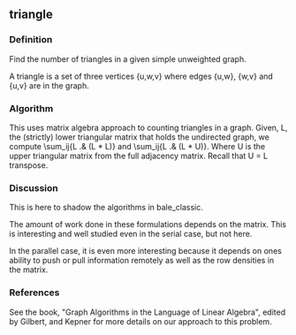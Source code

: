 ## triangle
### Definition
Find the number of triangles in a given simple unweighted graph. 

A triangle is a set of three vertices {u,w,v} where edges {u,w}, {w,v} and {u,v} are in the graph.

### Algorithm
This uses matrix algebra approach to counting triangles in a graph.
Given, L,  the (strictly) lower triangular matrix that holds the undirected graph,
we compute \sum_ij{L .& (L * L)} and \sum_ij{L .& (L * U)}.
Where U is the upper triangular matrix from the full adjacency matrix.
Recall that  U = L transpose. 

### Discussion
This is here to shadow the algorithms in bale_classic. 

The amount of work done in these formulations depends on the matrix.
This is interesting and well studied even in the serial case, but not here.

In the parallel case, it is even more interesting because it depends 
on ones ability to push or pull information remotely as well as the 
row densities in the matrix.

### References
See the book, "Graph Algorithms in the Language of Linear Algebra",
edited by Gilbert, and Kepner for more details on our approach to this problem.

